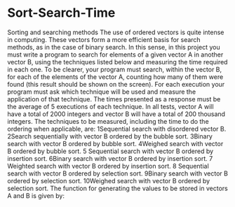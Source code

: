 # Sort-Search-Time
Sorting and searching methods The use of ordered vectors is quite intense in computing. These vectors form a more efficient basis for search methods, as in the case of binary search. In this sense, in this project you must write a program to search for elements of a given vector A in another vector B, using the techniques listed below and measuring the time required in each one.  To be clearer, your program must search, within the vector B, for each of the elements of the vector A, counting how many of them were found (this result should be shown on the screen). For each execution your program must ask which technique will be used and measure the application of that technique. The times presented as a response must be the average of 5 executions of each technique.  In all tests, vector A will have a total of 2000 integers and vector B will have a total of 200 thousand integers.  The techniques to be measured, including the time to do the ordering when applicable, are:  1Sequential search with disordered vector B. 2Search sequentially with vector B ordered by the bubble sort. 3Binary search with vector B ordered by bubble sort. 4Weighed search with vector B ordered by bubble sort. 5 Sequential search with vector B ordered by insertion sort. 6Binary search with vector B ordered by insertion sort. 7 Weighted search with vector B ordered by insertion sort. 8 Sequential search with vector B ordered by selection sort. 9Binary search with vector B ordered by selection sort. 10Weighed search with vector B ordered by selection sort. The function for generating the values ​​to be stored in vectors A and B is given by:
